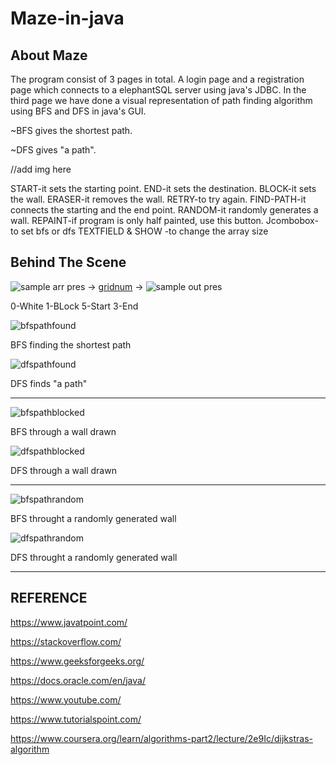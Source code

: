 # Maze-in-java


## About Maze


The program consist of 3 pages in total. A login page and a registration page which connects to a elephantSQL server using java's JDBC. In the third page we have done a visual representation of path finding algorithm using BFS and DFS in java's GUI.​

~BFS gives the shortest path.

~DFS gives "a path".


//add img here

START-it sets the starting point.
END-it sets the destination.
BLOCK-it sets the wall.
ERASER-it removes the wall.
RETRY-to try again.
FIND-PATH-it connects the starting and the end point.
RANDOM-it randomly generates a wall.
REPAINT-if program is only half painted, use this button.
Jcombobox- to set bfs or dfs
TEXTFIELD & SHOW -to change the array size


## Behind The Scene


![sample arr pres](Maze%20in%20java/img/sample%20arr%20pres.png) -> [gridnum](Maze%20in%20java/img/gridnum.png) -> ![sample out pres](Maze%20in%20java/img/sample%20out%20pres.png)

0-White 1-BLock
5-Start 3-End

![bfspathfound](Maze%20in%20java/img/path%20found.png)

BFS finding the shortest path

![dfspathfound](Maze%20in%20java/img/dfspath.png)

DFS finds "a path"

*************************************************************************************************

![bfspathblocked](Maze%20in%20java/img/bfspathblocked.png) 

BFS through a  wall drawn 

 ![dfspathblocked](Maze%20in%20java/img/dfspathblocked.png)
 
DFS through a  wall drawn 
 

*************************************************************************************************

![bfspathrandom](Maze%20in%20java/img/bfspathrandom.png) 

BFS throught a randomly generated wall

![dfspathrandom](Maze%20in%20java/img/dfspathrandom.png)

DFS throught a randomly generated wall


*************************************************************************************************


## REFERENCE


https://www.javatpoint.com/

https://stackoverflow.com/

https://www.geeksforgeeks.org/

https://docs.oracle.com/en/java/

https://www.youtube.com/

https://www.tutorialspoint.com/

https://www.coursera.org/learn/algorithms-part2/lecture/2e9Ic/dijkstras-algorithm
